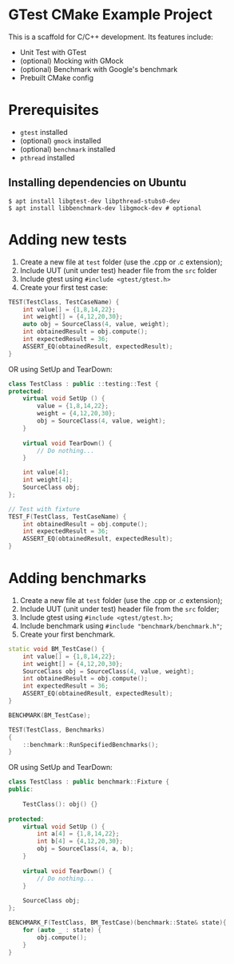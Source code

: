 #  GTest CMake Example Project
This is a scaffold for C/C++ development.
Its features include: 

- Unit Test with GTest
- (optional) Mocking with GMock
- (optional) Benchmark with Google's benchmark
- Prebuilt CMake config

# Prerequisites 

- `gtest` installed
- (optional) `gmock` installed
- (optional) `benchmark` installed
- `pthread` installed
## Installing dependencies on Ubuntu

```shell
$ apt install libgtest-dev libpthread-stubs0-dev
$ apt install libbenchmark-dev libgmock-dev # optional
```

# Adding new tests

1. Create a new file at `test` folder (use the .cpp or .c extension);
1. Include UUT (unit under test) header file from the `src` folder
1. Include gtest using `#include <gtest/gtest.h>`
1. Create your first test case:

```c++
TEST(TestClass, TestCaseName) {
    int value[] = {1,8,14,22};
    int weight[] = {4,12,20,30};
    auto obj = SourceClass(4, value, weight);
    int obtainedResult = obj.compute();
    int expectedResult = 36;
    ASSERT_EQ(obtainedResult, expectedResult);
}
```
OR using SetUp and TearDown:
```c++
class TestClass : public ::testing::Test {
protected:
    virtual void SetUp () {
        value = {1,8,14,22};
        weight = {4,12,20,30};
        obj = SourceClass(4, value, weight);
    }
    
    virtual void TearDown() {
        // Do nothing...
    }

    int value[4];
    int weight[4];
    SourceClass obj;
};

// Test with fixture
TEST_F(TestClass, TestCaseName) {
    int obtainedResult = obj.compute();
    int expectedResult = 36;
    ASSERT_EQ(obtainedResult, expectedResult);
}
```

# Adding benchmarks

1. Create a new file at `test` folder (use the .cpp or .c extension);
1. Include UUT (unit under test) header file from the `src` folder;
1. Include gtest using `#include <gtest/gtest.h>`;
1. Include benchmark using `#include "benchmark/benchmark.h"`;
1. Create your first benchmark.

```c++
static void BM_TestCase() {
    int value[] = {1,8,14,22};
    int weight[] = {4,12,20,30};
    SourceClass obj = SourceClass(4, value, weight);
    int obtainedResult = obj.compute();
    int expectedResult = 36;
    ASSERT_EQ(obtainedResult, expectedResult);
}

BENCHMARK(BM_TestCase);

TEST(TestClass, Benchmarks)
{
    ::benchmark::RunSpecifiedBenchmarks();
}
```
OR using SetUp and TearDown:
```c++
class TestClass : public benchmark::Fixture {
public:
    
    TestClass(): obj() {}
    
protected:
    virtual void SetUp () {
        int a[4] = {1,8,14,22};
        int b[4] = {4,12,20,30};
        obj = SourceClass(4, a, b);
    }
    
    virtual void TearDown() {
        // Do nothing...
    }
    
    SourceClass obj;
};

BENCHMARK_F(TestClass, BM_TestCase)(benchmark::State& state){
    for (auto _ : state) {
        obj.compute();
    }
}
```